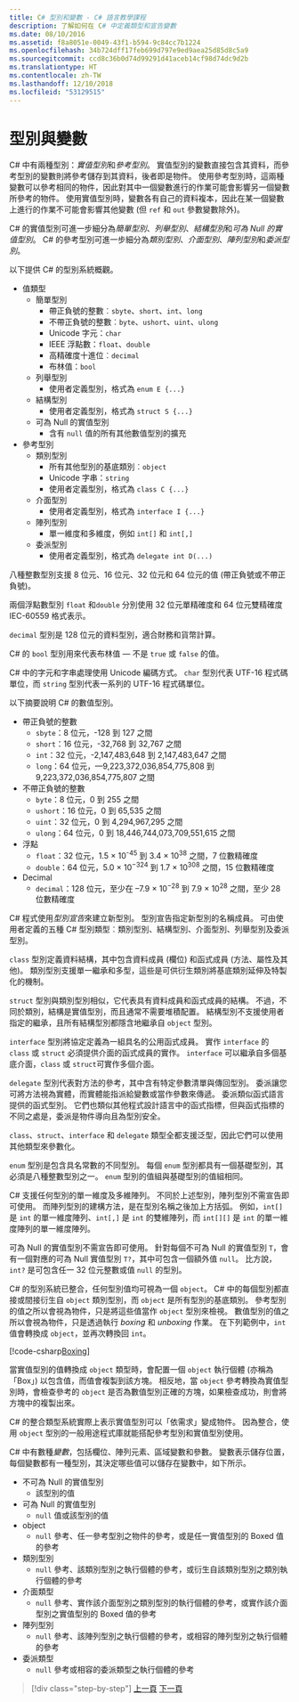```yaml
---
title: C# 型別和變數 - C# 語言教學課程
description: 了解如何在 C# 中定義類型和宣告變數
ms.date: 08/10/2016
ms.assetid: f8a8051e-0049-43f1-b594-9c84cc7b1224
ms.openlocfilehash: 34b724dff17feb699d797e9ed9aea25d85d8c5a9
ms.sourcegitcommit: ccd8c36b0d74d99291d41aceb14cf98d74dc9d2b
ms.translationtype: HT
ms.contentlocale: zh-TW
ms.lasthandoff: 12/10/2018
ms.locfileid: "53129515"
---
```

# <a name="types-and-variables"></a>型別與變數

C# 中有兩種型別：*實值型別*和*參考型別*。 實值型別的變數直接包含其資料，而參考型別的變數則將參考儲存到其資料，後者即是物件。 使用參考型別時，這兩種變數可以參考相同的物件，因此對其中一個變數進行的作業可能會影響另一個變數所參考的物件。 使用實值型別時，變數各有自己的資料複本，因此在某一個變數上進行的作業不可能會影響其他變數 (但 `ref` 和 `out` 參數變數除外)。

C# 的實值型別可進一步細分為*簡單型別*、*列舉型別*、*結構型別*和*可為 Null 的實值型別*。 C# 的參考型別可進一步細分為*類別型別*、*介面型別*、*陣列型別*和*委派型別*。

以下提供 C# 的型別系統概觀。

* 值類型
    - 簡單型別
        * 帶正負號的整數︰`sbyte`、`short`、`int`、`long`
        * 不帶正負號的整數︰`byte`、`ushort`、`uint`、`ulong`
        * Unicode 字元：`char`
        * IEEE 浮點數：`float`、`double`
        * 高精確度十進位︰`decimal`
        * 布林值：`bool`
    - 列舉型別
        * 使用者定義型別，格式為 `enum E {...}`
    - 結構型別
        * 使用者定義型別，格式為 `struct S {...}`
    - 可為 Null 的實值型別
        * 含有 `null` 值的所有其他數值型別的擴充
* 參考型別
    - 類別型別
        * 所有其他型別的基底類別︰`object`
        * Unicode 字串：`string`
        * 使用者定義型別，格式為 `class C {...}`
    - 介面型別
        * 使用者定義型別，格式為 `interface I {...}`
    - 陣列型別
        * 單一維度和多維度，例如 `int[]` 和 `int[,]`
    - 委派型別
        * 使用者定義型別，格式為 `delegate int D(...)`

八種整數型別支援 8 位元、16 位元、32 位元和 64 位元的值 (帶正負號或不帶正負號)。

兩個浮點數型別 `float` 和`double` 分別使用 32 位元單精確度和 64 位元雙精確度 IEC-60559 格式表示。

`decimal` 型別是 128 位元的資料型別，適合財務和貨幣計算。

C# 的 `bool` 型別用來代表布林值 — 不是 `true` 或 `false` 的值。

C# 中的字元和字串處理使用 Unicode 編碼方式。 `char` 型別代表 UTF-16 程式碼單位，而 `string` 型別代表一系列的 UTF-16 程式碼單位。

以下摘要說明 C# 的數值型別。

* 帶正負號的整數
    - `sbyte`：8 位元，-128 到 127 之間
    - `short`：16 位元，-32,768 到 32,767 之間
    - `int`：32 位元，-2,147,483,648 到 2,147,483,647 之間
    - `long`：64 位元，––9,223,372,036,854,775,808 到 9,223,372,036,854,775,807 之間
* 不帶正負號的整數
    - `byte`：8 位元，0 到 255 之間
    - `ushort`：16 位元，0 到 65,535 之間
    - `uint`：32 位元，0 到 4,294,967,295 之間
    - `ulong`：64 位元，0 到 18,446,744,073,709,551,615 之間
* 浮點
    - `float`：32 位元，1.5 × 10<sup>-45</sup> 到 3.4 × 10<sup>38</sup> 之間，7 位數精確度
    - `double`：64 位元，5.0 × 10<sup>−324</sup> 到 1.7 × 10<sup>308</sup> 之間，15 位數精確度
* Decimal
    - `decimal`：128 位元，至少在 –7.9 × 10<sup>−28</sup> 到 7.9 × 10<sup>28</sup> 之間，至少 28 位數精確度
    
C# 程式使用*型別宣告*來建立新型別。 型別宣告指定新型別的名稱成員。 可由使用者定義的五種 C# 型別類型︰類別型別、結構型別、介面型別、列舉型別及委派型別。

`class` 型別定義資料結構，其中包含資料成員 (欄位) 和函式成員 (方法、屬性及其他)。 類別型別支援單一繼承和多型，這些是可供衍生類別將基底類別延伸及特製化的機制。

`struct` 型別與類別型別相似，它代表具有資料成員和函式成員的結構。 不過，不同於類別，結構是實值型別，而且通常不需要堆積配置。 結構型別不支援使用者指定的繼承，且所有結構型別都隱含地繼承自 `object` 型別。

`interface` 型別將協定定義為一組具名的公用函式成員。 實作 `interface` 的 `class` 或 `struct` 必須提供介面的函式成員的實作。 `interface` 可以繼承自多個基底介面，`class` 或 `struct`可實作多個介面。

`delegate` 型別代表對方法的參考，其中含有特定參數清單與傳回型別。 委派讓您可將方法視為實體，而實體能指派給變數或當作參數來傳遞。 委派類似函式語言提供的函式型別。 它們也類似其他程式設計語言中的函式指標，但與函式指標的不同之處是，委派是物件導向且為型別安全。

`class`、`struct`、`interface` 和 `delegate` 類型全都支援泛型，因此它們可以使用其他類型來參數化。

`enum` 型別是包含具名常數的不同型別。 每個 `enum` 型別都具有一個基礎型別，其必須是八種整數型別之一。 `enum` 型別的值組與基礎型別的值組相同。

C# 支援任何型別的單一維度及多維陣列。 不同於上述型別，陣列型別不需宣告即可使用。 而陣列型別的建構方法，是在型別名稱之後加上方括弧。 例如，`int[]` 是 `int` 的單一維度陣列、`int[,]` 是 `int` 的雙維陣列，而 `int[][]` 是 `int` 的單一維度陣列的單一維度陣列。

可為 Null 的實值型別不需宣告即可使用。 針對每個不可為 Null 的實值型別 `T`，會有一個對應的可為 Null 實值型別 `T?`，其中可包含一個額外值 `null`。 比方說，`int?` 是可包含任一 32 位元整數或值 `null` 的型別。

C# 的型別系統已整合，任何型別值均可視為一個 `object`。 C# 中的每個型別都直接或間接衍生自 `object` 類別型別，而 `object` 是所有型別的基底類別。 參考型別的值之所以會視為物件，只是將這些值當作 `object` 型別來檢視。 數值型別的值之所以會視為物件，只是透過執行 *boxing* 和 *unboxing* 作業。 在下列範例中，`int` 值會轉換成 `object`，並再次轉換回 `int`。

[!code-csharp[Boxing](../../../samples/snippets/csharp/tour/types-and-variables/Program.cs#L1-L10)]

當實值型別的值轉換成 `object` 類型時，會配置一個 `object` 執行個體 (亦稱為「Box」) 以包含值，而值會複製到該方塊。 相反地，當 `object` 參考轉換為實值型別時，會檢查參考的 `object` 是否為數值型別正確的方塊，如果檢查成功，則會將方塊中的複製出來。

C# 的整合類型系統實際上表示實值型別可以「依需求」變成物件。 因為整合，使用 `object` 型別的一般用途程式庫就能搭配參考型別和實值型別使用。

C# 中有數種*變數*，包括欄位、陣列元素、區域變數和參數。 變數表示儲存位置，每個變數都有一種型別，其決定哪些值可以儲存在變數中，如下所示。

* 不可為 Null 的實值型別
    - 該型別的值
* 可為 Null 的實值型別
    - `null` 值或該型別的值
* object
    - `null` 參考、任一參考型別之物件的參考，或是任一實值型別的 Boxed 值的參考
* 類別型別
    - `null` 參考、該類別型別之執行個體的參考，或衍生自該類別型別之類別執行個體的參考
* 介面類型
    - `null` 參考、實作該介面型別之類別型別的執行個體的參考，或實作該介面型別之實值型別的 Boxed 值的參考
* 陣列型別
    - `null` 參考、該陣列型別之執行個體的參考，或相容的陣列型別之執行個體的參考
* 委派類型
    - `null` 參考或相容的委派類型之執行個體的參考

>[!div class="step-by-step"]
>[上一頁](program-structure.md)
>[下一頁](expressions.md)